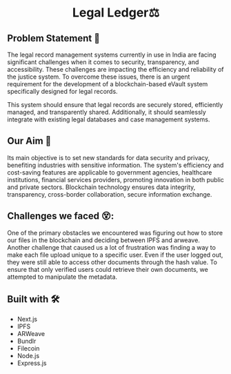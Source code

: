 <div><h1 align="center">Legal Ledger⚖️</h1> </div>


## Problem Statement 📝

The legal record management systems currently in use in India are facing significant challenges when it comes to security, transparency, and accessibility. These challenges are impacting the efficiency and reliability of the justice system. To overcome these issues, there is an urgent requirement for the development of a blockchain-based eVault system specifically designed for legal records.

This system should ensure that legal records are securely stored, efficiently managed, and transparently shared. Additionally, it should seamlessly integrate with existing legal databases and case management systems.

## Our Aim 🎯

Its main objective is to set new standards for data security and privacy, benefiting industries with sensitive information. The system's efficiency and cost-saving features are applicable to government agencies, healthcare institutions, financial services providers, promoting innovation in both public and private sectors. Blockchain technology ensures data integrity, transparency, cross-border collaboration, secure information exchange.

## Challenges we faced 😵:
One of the primary obstacles we encountered was figuring out how to store our files in the blockchain and deciding between IPFS and arweave. 
<br>
Another challenge that caused us a lot of frustration was finding a way to make each file upload unique to a specific user. 
Even if the user logged out, they were still able to access other documents through the hash value. To ensure that only verified users could retrieve their own documents, we attempted to manipulate the metadata.

## Built with 🛠️

- Next.js
- IPFS
- ARWeave
- Bundlr
- Filecoin
- Node.js
- Express.js


